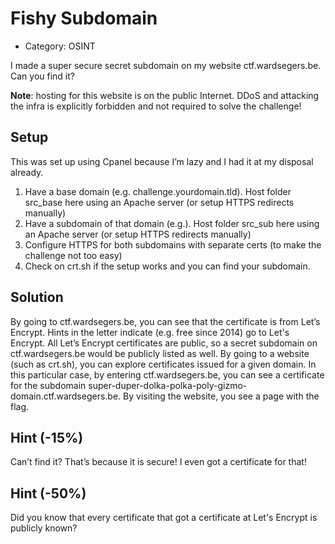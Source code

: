 # Fishy Subdomain

- Category: OSINT

I made a super secure secret subdomain on my website ctf.wardsegers.be. Can you find it?

**Note**: hosting for this website is on the public Internet. DDoS and attacking the infra is explicitly forbidden and not required to solve the challenge!

## Setup

This was set up using Cpanel because I’m lazy and I had it at my disposal already.
1. Have a base domain (e.g. challenge.yourdomain.tld). Host folder src_base here using an Apache server (or setup HTTPS redirects manually)
1. Have a subdomain of that domain (e.g.). Host folder src_sub here using an Apache server (or setup HTTPS redirects manually)
1. Configure HTTPS for both subdomains with separate certs (to make the challenge not too easy)
1. Check on crt.sh if the setup works and you can find your subdomain.

## Solution

By going to ctf.wardsegers.be, you can see that the certificate is from Let’s Encrypt. Hints in the letter indicate (e.g. free since 2014) go to Let's Encrypt. All Let’s Encrypt certificates are public, so a secret subdomain on ctf.wardsegers.be would be publicly listed as well.
By going to a website (such as crt.sh), you can explore certificates issued for a given domain. In this particular case, by entering ctf.wardsegers.be, you can see a certificate for the subdomain super-duper-dolka-polka-poly-gizmo-domain.ctf.wardsegers.be.
By visiting the website, you see a page with the flag.

## Hint (-15%)

Can’t find it? That’s because it is secure! I even got a certificate for that!

## Hint (-50%)

Did you know that every certificate that got a certificate at Let's Encrypt is publicly known?
